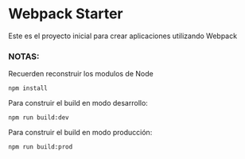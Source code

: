 

# Webpack  Starter

Este es el proyecto inicial para crear aplicaciones utilizando Webpack

### NOTAS:
Recuerden reconstruir los modulos de Node
```
npm install
```
Para construir el build en modo desarrollo: 
```
npm run build:dev
```
Para construir el build en modo producción:
```
npm run build:prod
```
